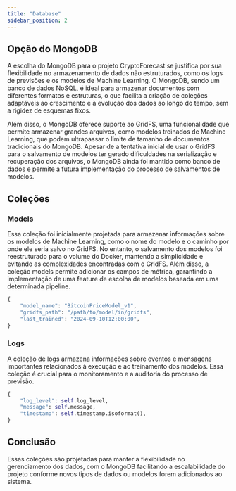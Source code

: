 ```yaml
---
title: "Database"
sidebar_position: 2
---
```


## Opção do MongoDB

A escolha do MongoDB para o projeto CryptoForecast se justifica por sua flexibilidade no armazenamento de dados não estruturados, como os logs de previsões e os modelos de Machine Learning. O MongoDB, sendo um banco de dados NoSQL, é ideal para armazenar documentos com diferentes formatos e estruturas, o que facilita a criação de coleções adaptáveis ao crescimento e à evolução dos dados ao longo do tempo, sem a rigidez de esquemas fixos.

Além disso, o MongoDB oferece suporte ao GridFS, uma funcionalidade que permite armazenar grandes arquivos, como modelos treinados de Machine Learning, que podem ultrapassar o limite de tamanho de documentos tradicionais do MongoDB. Apesar de a tentativa inicial de usar o GridFS para o salvamento de modelos ter gerado dificuldades na serialização e recuperação dos arquivos, o MongoDB ainda foi mantido como banco de dados e permite a futura implementação do processo de salvamentos de modelos.

## Coleções

### Models

Essa coleção foi inicialmente projetada para armazenar informações sobre os modelos de Machine Learning, como o nome do modelo e o caminho por onde ele seria salvo no GridFS. No entanto, o salvamento dos modelos foi reestruturado para o volume do Docker, mantendo a simplicidade e evitando as complexidades encontradas com o GridFS. Além disso, a coleção models permite adicionar os campos de métrica, garantindo a implementação de uma feature de escolha de modelos baseada em uma determinada pipeline.

```py
{
    "model_name": "BitcoinPriceModel_v1",
    "gridfs_path": "/path/to/model/in/gridfs",
    "last_trained": "2024-09-10T12:00:00",
}
```

### Logs

A coleção de logs armazena informações sobre eventos e mensagens importantes relacionados à execução e ao treinamento dos modelos. Essa coleção é crucial para o monitoramento e a auditoria do processo de previsão.

```py
{
    "log_level": self.log_level,
    "message": self.message,
    "timestamp": self.timestamp.isoformat(),
}
```

## Conclusão

Essas coleções são projetadas para manter a flexibilidade no gerenciamento dos dados, com o MongoDB facilitando a escalabilidade do projeto conforme novos tipos de dados ou modelos forem adicionados ao sistema.
